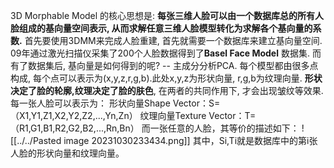 3D Morphable Model 的核心思想是:
**每张三维人脸可以由一个数据库总的所有人脸组成的基向量空间表示, 从而求解任意三维人脸模型转化为求解各个基向量的系数.**
首先要使用3DMM来完成人脸重建, 首先就需要一个数据库来建立基向量空间.
09年通过激光扫描仪采集了200个人脸数据得到了**Basel Face Model** 数据集.
而有了数据集后, 基向量是如何得到的呢? -- 主成分分析PCA.
每个模型都由很多点构成, 每个点可以表示为(x,y,z,r,g,b).此处x,y,z为形状向量, r,g,b为纹理向量. **形状决定了脸的轮廓,纹理决定了脸的肤色**, 在两者的共同作用下, 才会出现皱纹等效果.
每一张人脸可以表示为：
形状向量Shape Vector：S=（X1,Y1,Z1,X2,Y2,Z2,...,Yn,Zn）
纹理向量Texture Vector：T=（R1,G1,B1,R2,G2,B2,...,Rn,Bn）
而一张任意的人脸，其等价的描述如下：
![[../../Pasted image 20231030233434.png]]
其中，Si,Ti就是数据库中的第i张人脸的形状向量和纹理向量。
